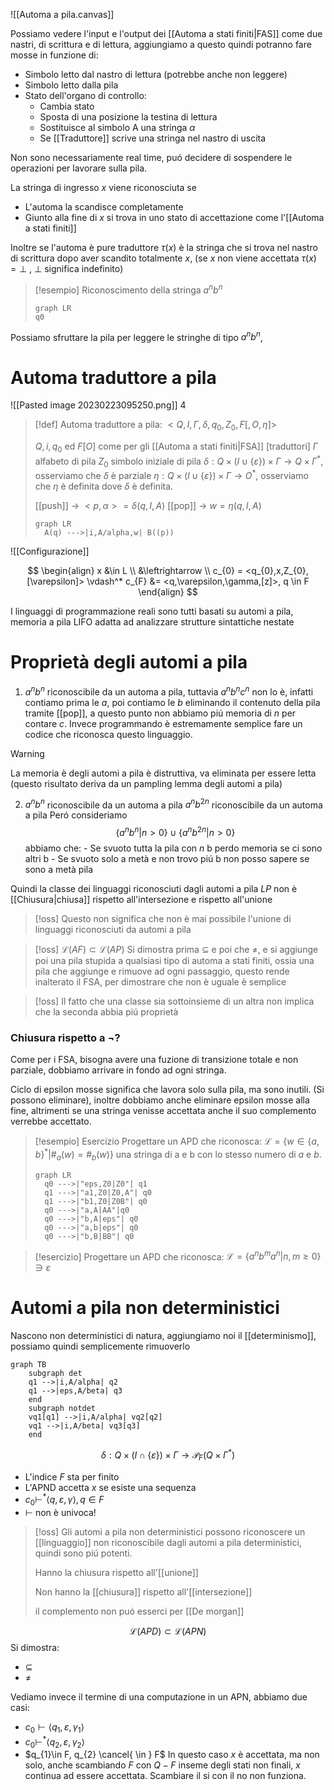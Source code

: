 
![[Automa a pila.canvas]]


Possiamo vedere l'input e l'output dei [[Automa a stati finiti|FAS]] come due nastri, di scrittura e di lettura, aggiungiamo a questo quindi potranno fare mosse in funzione di:
- Simbolo letto dal nastro di lettura (potrebbe anche non leggere)
- Simbolo letto dalla pila
- Stato dell'organo di controllo:
	- Cambia stato
	- Sposta di una posizione la testina di lettura
	- Sostituisce al simbolo A una stringa $\alpha$
	- Se [[Traduttore]] scrive una stringa nel nastro di uscita

Non sono necessariamente real time, puó decidere di sospendere le operazioni per lavorare sulla pila.

La stringa di ingresso $x$ viene riconosciuta se
 - L'automa la scandisce completamente
 - Giunto alla fine di $x$ si trova in uno stato di accettazione come l'[[Automa a stati finiti]]

Inoltre se l'automa è pure traduttore
$\tau(x)$ è la stringa che si trova nel nastro di scrittura dopo aver scandito totalmente $x$, (se $x$ non viene accettata $\tau(x) = \perp$ , $\perp$ significa indefinito) 

>[!esempio]
>Riconoscimento della stringa $a^nb^n$
>```mermaid
>graph LR
>q0
>```
>
>
>

Possiamo sfruttare la pila per leggere le stringhe di tipo $a^nb^n$, 


# Automa traduttore a pila
![[Pasted image 20230223095250.png]]
4

>[!def]
>Automa traduttore a pila: $<Q,I,\Gamma, \delta, q_{0},Z_{0},F[, O, \eta]>$
>
>$Q, i,q_{0}$ ed $F[O]$ come per gli [[Automa a stati finiti|FSA]] [traduttori]
>$\Gamma$ alfabeto di pila
>$Z_{0}$ simbolo iniziale di pila
>$\delta: Q \times (I \cup \left\{ \varepsilon \right\})\times \Gamma \to Q \times \Gamma^*$, osserviamo che $\delta$ è parziale
>$\eta: Q \times (I \cup  \left\{ \varepsilon \right\}) \times \Gamma \to O^*$, osserviamo che $\eta$ è definita dove $\delta$ è definita.
>
> [[push]] -> $<p,\alpha> =\delta(q,I,A)$
> [[pop]] -> $w = \eta(q,I,A)$
>
>```mermaid
>graph LR
>	A(q) --->|i,A/alpha,w| B((p))
>```



![[Configurazione]]

$$
\begin{align}
x &\in L \\
&\leftrightarrow  \\
c_{0} = <q_{0},x,Z_{0},[\varepsilon]> \vdash^* c_{F} &= <q,\varepsilon,\gamma,[z]>, q \in F
\end{align}
$$





I linguaggi di programmazione reali sono tutti basati su automi a pila, memoria a pila LIFO adatta ad analizzare strutture sintattiche nestate


# Proprietà degli automi a pila

1. $a^nb^n$ riconoscibile da un automa a pila, tuttavia $a^nb^nc^n$ non lo è, infatti contiamo prima le $a$, poi contiamo le $b$ eliminando il contenuto della pila tramite [[pop]], a questo punto non abbiamo piú memoria di $n$ per contare $c$. Invece programmando è estremamente semplice fare un codice che riconosca questo linguaggio.

>[!warning]
>La memoria è degli automi a pila è distruttiva, va eliminata per essere letta (questo risultato deriva da un pampling lemma degli automi a pila)



2. $a^nb^n$ riconoscibile da un automa a pila
   $a^nb^{2n}$ riconoscibile da un automa a pila
   Peró consideriamo
   $$\left\{ a^nb^n | n > 0 \right\} \cup \left\{  a^nb^{2n} | n > 0\right\} $$
   abbiamo che:
	   - Se svuoto tutta la pila con $n$ b perdo memoria se ci sono altri b
	   - Se svuoto solo a metà e non trovo piú b non posso sapere se sono a metà pila

Quindi la classe dei linguaggi riconosciuti dagli automi a pila $LP$ non è [[Chiusura|chiusa]] rispetto all'intersezione e rispetto all'unione

>[!oss]
>Questo non significa che non è mai possibile l'unione di linguaggi riconosciuti da automi a pila

>[!oss]
>$\mathcal{L}(AF) \subset \mathcal{L}(AP)$
>Si dimostra prima $\subseteq$ e poi che $\neq$, e si aggiunge poi una pila stupida a qualsiasi tipo di automa a stati finiti, ossia una pila che aggiunge e rimuove ad ogni passaggio, questo rende inalterato il FSA, per dimostrare che non è uguale è semplice

>[!oss]
>Il fatto che una classe sia sottoinsieme di un altra non implica che la seconda abbia piú proprietà

### Chiusura rispetto a $\neg$?
Come per i FSA, bisogna avere una fuzione di transizione totale e non parziale, dobbiamo arrivare in fondo ad ogni stringa.

Ciclo di epsilon mosse significa che lavora solo sulla pila, ma sono inutili. (Si possono eliminare), inoltre dobbiamo anche eliminare epsilon mosse alla fine, altrimenti se una stringa venisse accettata anche il suo complemento verrebbe accettato.

>[!esempio] Esercizio
>Progettare un APD che riconosca:
>$\mathcal{L} = \left\{ w \in \left\{ a,b \right\}^* | \#_{a}(w) = \#_{b}(w)\right\}$ una stringa di a e b con lo stesso numero di $a$ e $b$.
>
>```mermaid
>graph LR
>	q0 --->|"eps,Z0|Z0"| q1
>	q1 --->|"a1,Z0|Z0,A"| q0
>	q1 --->|"b1,Z0|Z0B"| q0
>	q0 --->|"a,A|AA"|q0
>	q0 --->|"b,A|eps"| q0
>	q0 --->|"a,b|eps"| q0
>	q0 --->|"b,B|BB"| q0
>```

>[!esercizio]
>Progettare un APD che riconosca:
>$\mathcal{L} = \left\{ a^nb^ma^n | n,m \geq 0 \right\} \ni \varepsilon$

# Automi a pila non deterministici
Nascono non deterministici di natura, aggiungiamo noi il [[determinismo]], possiamo quindi semplicemente rimuoverlo

```mermaid
graph TB
	subgraph det
	q1 -->|i,A/alpha| q2
	q1 -->|eps,A/beta| q3
	end
	subgraph notdet
	vq1[q1] -->|i,A/alpha| vq2[q2]
	vq1 -->|i,A/beta| vq3[q3]
	end
```

$$\delta : Q \times (I \cap \left\{ \varepsilon \right\}) \times \Gamma \to \mathcal{P}_{F}(Q\times \Gamma^*)$$

- L'indice $F$ sta per finito
- L'APND accetta $x$ se esiste una sequenza
- $c_{0} \vdash^* \left< q,\varepsilon,\gamma \right>, q \in F$
- $\vdash$ non è univoca!


>[!oss]
>Gli automi a pila non deterministici possono riconoscere un [[linguaggio]] non riconoscibile dagli automi a pila deterministici, quindi sono piú potenti.
>
>Hanno la chiusura rispetto all'[[unione]]
>
>Non hanno la [[chiusura]] rispetto all'[[intersezione]]
>
>il complemento non puó esserci per [[De morgan]]

$$
\mathcal{L}(APD) \subset \mathcal{L}(APN)
$$
Si dimostra:
- $\subseteq$
- $\neq$

Vediamo invece il termine di una computazione in un APN, abbiamo due casi:
- $c_{0} \vdash \left< q_{1},\varepsilon,\gamma_{1} \right>$
- $c_{0}\vdash^*\left< q_{2},\varepsilon,\gamma_{2} \right>$
- $q_{1}\in F, q_{2} \cancel{ \in } F$
In questo caso $x$ è accettata, ma non solo, anche scambiando $F$ con $Q-F$ inseme degli stati non finali, $x$ continua ad essere accettata. Scambiare il si con il no non funziona.